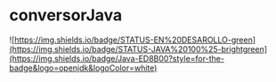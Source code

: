 # conversorJava

![https://img.shields.io/badge/STATUS-EN%20DESAROLLO-green](https://img.shields.io/badge/STATUS-JAVA%20100%25-brightgreen](https://img.shields.io/badge/Java-ED8B00?style=for-the-badge&logo=openjdk&logoColor=white)

